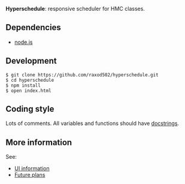 **Hyperschedule**: responsive scheduler for HMC classes.

## Dependencies

* [node.js](https://nodejs.org/en/)

## Development

    $ git clone https://github.com/raxod502/hyperschedule.git
    $ cd hyperschedule
    $ npm install
    $ open index.html

## Coding style

Lots of comments. All variables and functions should have
[docstrings].

## More information

See:

* [UI information](doc/ui.md)
* [Future plans](doc/roadmap.md)

[docstrings]: http://usejsdoc.org/
